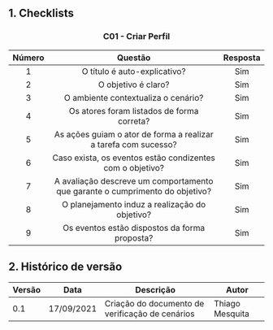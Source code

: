 ## 1. Checklists

<center>

### C01 - Criar Perfil
| Número | Questão | Resposta |
| :----: | :------:| :------: |
| 1 |  	O título é auto-explicativo? | Sim |
| 2 | O objetivo é claro? | Sim |
| 3 | O ambiente contextualiza o cenário? | Sim |
| 4 | Os atores foram listados de forma correta? | Sim |
| 5 | As ações guiam o ator de forma a realizar a tarefa com sucesso? | Sim |
| 6 |  	Caso exista, os eventos estão condizentes com o objetivo? | Sim |
| 7 |  	A avaliação descreve um comportamento que garante o cumprimento do objetivo? | Sim |
| 8 |  	O planejamento induz a realização do objetivo? | Sim |
| 9 |  	Os eventos estão dispostos da forma proposta? | Sim |

</center>

## 2. Histórico de versão

| Versão | Data       | Descrição                                           | Autor        |
| ------ | ---------- | --------------------------------------------------- | ------------ |
| 0.1    | 17/09/2021 | Criação do documento de verificação de cenários | Thiago Mesquita |